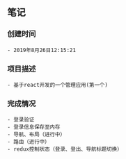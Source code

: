 ## 笔记

### 创建时间
    - 2019年8月26日12:15:21

### 项目描述
    - 基于react开发的一个管理应用(第一个)

### 完成情况
    - 登录验证
    - 登录信息保存至内存
    - 导航、布局（进行中）
    - 路由（进行中）
    - redux控制状态（登录、登出、导航标题切换）
